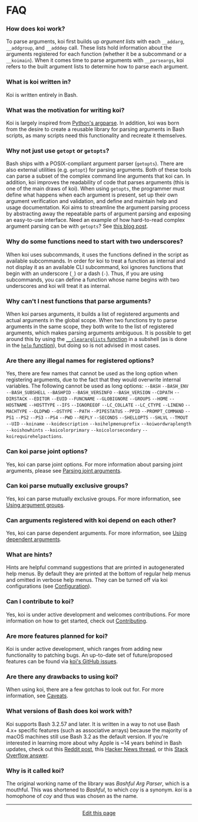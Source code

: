 # FAQ

### How does koi work?
To parse arguments, koi first builds up _argument lists_ with each `__addarg`, `__addgroup`, and `__adddep` call. These lists hold information about the arguments registered for each function (whether it be a subcommand or a `__koimain`). When it comes time to parse arguments with `__parseargs`, koi refers to the built argument lists to determine how to parse each argument.

### What is koi written in?
Koi is written entirely in Bash.

### What was the motivation for writing koi?
Koi is largely inspired from [Python's argparse](https://docs.python.org/3/library/argparse.html). In addition, koi was born from the desire to create a reusable library for parsing arguments in Bash scripts, as many scripts need this functionality and recreate it themselves.

### Why not just use `getopt` or `getopts`?
Bash ships with a POSIX-compliant argument parser (`getopts`). There are also external utilities (e.g. `getopt`) for parsing arguments. Both of these tools can parse a subset of the complex command line arguments that koi can. In addition, koi improves the readability of code that parses arguments (this is one of the main draws of koi). When using `getopts`, the programmer must define what happens when each argument is present, set up their own argument verification and validation, and define and maintain help and usage documentation. Koi aims to streamline the argument parsing process by abstracting away the repeatable parts of argument parsing and exposing an easy-to-use interface. Need an example of how hard-to-read complex argument parsing can be with `getopts`? See [this blog post](http://abhipandey.com/2016/03/getopt-vs-getopts/).

### Why do some functions need to start with two underscores?
When koi uses subcommands, it uses the functions defined in the script as available subcommands. In order for koi to treat a function as internal and not display it as an available CLI subcommand, koi ignores functions that begin with an underscore (`_`) or a dash (`-`). Thus, if you are using subcommands, you can define a function whose name begins with two underscores and koi will treat it as internal.

### Why can't I nest functions that parse arguments?
When koi parses arguments, it builds a list of registered arguments and actual arguments in the global scope. When two functions try to parse arguments in the same scope, they both write to the list of registered arguments, which makes parsing arguments ambiguous. It is possible to get around this by using the [`__cleararglists` function](/helpers?id=__cleararglists) in a subshell (as is done in the [`help` function](/using_subcommands?id=help)), but doing so is not advised in most cases.

### Are there any illegal names for registered options?
Yes, there are few names that cannot be used as the long option when registering arguments, due to the fact that they would overwrite internal variables. The following cannot be used as long options: `--BASH` `--BASH_ENV` `--BASH_SUBSHELL` `--BASHPID` `--BASH_VERSINFO` `--BASH_VERSION` `--CDPATH` `--DIRSTACK` `--EDITOR` `--EUID` `--FUNCNAME` `--GLOBIGNORE` `--GROUPS` `--HOME` `--HOSTNAME` `--HOSTTYPE` `--IFS` `--IGNOREEOF` `--LC_COLLATE` `--LC_CTYPE` `--LINENO` `--MACHTYPE` `--OLDPWD` `--OSTYPE` `--PATH` `--PIPESTATUS` `--PPID` `--PROMPT_COMMAND` `--PS1` `--PS2` `--PS3` `--PS4` `--PWD` `--REPLY` `--SECONDS` `--SHELLOPTS` `--SHLVL` `--TMOUT` `--UID` `--koiname` `--koidescription` `--koihelpmenuprefix` `--koiwordwraplength` `--koishowhints` `--koicolorprimary` `--koicolorsecondary` `--koirequirehelpactions`.

### Can koi parse joint options?
Yes, koi can parse joint options. For more information about parsing joint arguments, please see [Parsing joint arguments](/parsing_arguments?id=parsing-joint-arguments).

### Can koi parse mutually exclusive groups?
Yes, koi can parse mutually exclusive groups. For more information, see [Using argument groups](/using_argument_groups).

### Can arguments registered with koi depend on each other?
Yes, koi can parse dependent arguments. For more information, see [Using dependent arguments](/using_dependent_arguments).

### What are hints?
Hints are helpful command suggestions that are printed in autogenerated help menus. By default they are printed at the bottom of regular help menus and omitted in verbose help menus. They can be turned off via koi configurations (see [Configuration](/configuration)).

### Can I contribute to koi?
Yes, koi is under active development and welcomes contributions. For more information on how to get started, check out [Contributing](/development?id=contributing).

### Are more features planned for koi?
Koi is under active development, which ranges from adding new functionality to patching bugs. An up-to-date set of future/proposed features can be found via [koi's GitHub issues](https://github.com/wcarhart/koi/issues).

### Are there any drawbacks to using koi?
When using koi, there are a few gotchas to look out for. For more information, see [Caveats](/caveats).

### What versions of Bash does koi work with?
Koi supports Bash 3.2.57 and later. It is written in a way to not use Bash 4.x+ specific features (such as associative arrays) because the majority of macOS machines still use Bash 3.2 as the default version. If you're interested in learning more about why Apple is ~14 years behind in Bash updates, check out this [Reddit post](https://www.reddit.com/r/apple/comments/7v97ls/why_doesnt_apple_use_any_gpl_v3_unix_packages_in/), this [Hacker News thread](https://news.ycombinator.com/item?id=20102597), or this [Stack Overflow answer](https://apple.stackexchange.com/questions/208312/why-does-apple-ship-bash-3-2).

### Why is it called koi?
The original working name of the library was _Bashful Arg Parser_, which is a mouthful. This was shortened to _Bashful_, to which _coy_ is a synonym. _koi_ is a homophone of _coy_ and thus was chosen as the name.

<hr>
<div style="text-align:center">
	<a class="edit-link" href="https://github.com/wcarhart/docs/blob/master/docs/koi/faq.md" target="_blank"><i class="fas fa-edit"></i> Edit this page</a>
</div>